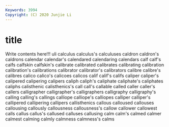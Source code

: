 ```yaml
---
Keywords: 3994
Copyright: (C) 2020 Junjie Li
---
```


# title

Write contents here!!!
uli 
calculus 
calculus's 
calculuses 
caldron 
caldron's 
caldrons 
calendar 
calendar's
calendared 
calendaring 
calendars 
calf 
calf's 
calfs 
calfskin 
calfskin's 
calibrate 
calibrated
calibrates 
calibrating 
calibration 
calibration's 
calibrations 
calibrator 
calibrator's 
calibrators 
calibre 
calibre's
calibres 
calico 
calico's 
calicoes 
calicos 
calif 
calif's 
califs 
caliper 
caliper's
calipered 
calipering 
calipers 
caliph 
caliph's 
caliphate 
caliphate's 
caliphates 
caliphs 
calisthenic
calisthenics's 
call 
call's 
callable 
called 
caller 
caller's 
callers 
calligrapher 
calligrapher's
calligraphers 
calligraphy 
calligraphy's 
calling 
calling's 
callings 
calliope 
calliope's 
calliopes 
calliper
calliper's 
callipered 
callipering 
callipers 
callisthenics 
callous 
calloused 
callouses 
callousing 
callously
callousness 
callousness's 
callow 
callower 
callowest 
calls 
callus 
callus's 
callused 
calluses
callusing 
calm 
calm's 
calmed 
calmer 
calmest 
calming 
calmly 
calmness 
calmness's
calms 
